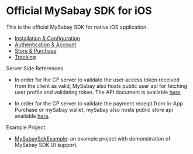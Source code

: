 # Official MySabay SDK for iOS

This is the official MySabay SDK for native iOS application.

- [Installation & Configuration](INSTALLATION.md)
- [Authentication & Account](ACCOUNT.md)
- [Store & Purchase](STORE.md)
- [Tracking](TRACKING.md)

Server Side References

- In order for the CP server to validate the user access token received from the client as valid, MySabay also hosts public user api for fetching user profile and validating token. The API document is available [here](https://api-reference.mysabay.com/).

- In order for the CP server to validate the payment receipt from In-App Purchase or mySabay wallet, mySabay also hosts public store api available [here](https://api-reference.mysabay.com/?urls.primaryName=mySabay%20SDK%20-%20Store%20API).

Example Project

- [MySabaySdkExample](https://git.sabay.com/lay.channara/app.ios.sdk.mysabay.com.sample.ui): an example project with demonstration of MySabay SDK UI support.
